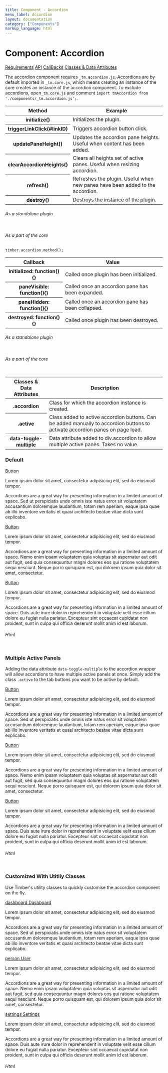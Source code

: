 ```yaml
---
title: Component - Accordion
menu_label: Accordion
layout: documentation
category: ["Components"]
markup_language: html
---
```


<div class="section-block">
  <div class="row pt-40 pt-md-40">
    <!-- Content Inner -->
    <div class="col w-9/12 w-md-full order-2 content-inner">
      <h1 class="font-light">Component: Accordion</h1>
      <div class="tabs rounded">
        <div class="tab-nav button-nav left">
          <a href="#tabs-1-pane-1" class="button border-b border-2 active bg-transparent bg-hover-transparent border-grey-lightest border-hover-grey-lightest color-grey-dark color-hover-grey-darkest border-active-primary color-active-primary">Requirements</a>
          <a href="#tabs-1-pane-2" class="button border-b border-2 bg-transparent bg-hover-transparent border-grey-lightest border-hover-grey-lightest color-grey-dark color-hover-grey-darkest border-active-primary color-active-primary">API</a>
          <a href="#tabs-1-pane-3" class="button border-b border-2 bg-transparent bg-hover-transparent border-grey-lightest border-hover-grey-lightest color-grey-dark color-hover-grey-darkest border-active-primary color-active-primary">CallBacks</a>
          <a href="#tabs-1-pane-4" class="button border-b border-2 bg-transparent bg-hover-transparent border-grey-lightest border-hover-grey-lightest color-grey-dark color-hover-grey-darkest border-active-primary color-active-primary">Classes &amp; Data Attributes</a>
        </div>
        <div class="tab-panes px-0 rounded rounded-sm-b border-transparent">
          <div id="tabs-1-pane-1" class="active animate-in">
            <div class="tab-content">
              <p class="mb-0">The accordion component requires <code class="color-indigo font-bold">_tm.accordion.js</code>. Accordions are by default imported in <code class="color-indigo font-bold">_tm.core.js</code>, which means creating an instance of the core creates an instance of the accordion component. To exclude accordions, open<code class="color-indigo font-bold">_tm.core.js</code> and comment <code class="color-indigo font-bold">import tmAccordion from './components/_tm.accordion.js';</code>.</p>
            </div>
          </div>
          <div id="tabs-1-pane-2">
            <div class="tab-content">
              <!-- Classes -->
              <div class="table-scrollable">
                <table class="table size-md mb-0 rounded bg-white">
                  <thead>
                    <tr>
                      <th> Method </th>
                      <th> Example </th>
                    </tr>
                  </thead>
                  <tbody class="font-mono">
                    <tr>
                      <th class="color-indigo">initialize()</th>
                      <td> Initializes the plugin. </td>
                    </tr>
                    <tr>
                      <th class="color-indigo">triggerLinkClick(#linkID)</th>
                      <td> Triggers accordion button click. </td>
                    </tr>
                    <tr>
                      <th class="color-indigo">updatePaneHeight()</th>
                      <td> Updates the accordion pane heights. Useful when content has been added. </td>
                    </tr>
                    <tr>
                      <th class="color-indigo">clearAccordionHeights()</th>
                      <td> Clears all heights set of active panes. Useful when resizing accordion. </td>
                    </tr>
                    <tr>
                      <th class="color-indigo">refresh()</th>
                      <td> Refreshes the plugin. Useful when new panes have been added to the accordion. </td>
                    </tr>
                    <tr>
                      <th class="color-indigo">destroy()</th>
                      <td> Destroys the instance of the plugin. </td>
                    </tr>
                  </tbody>
                </table>
              </div>
              <!-- Classes End -->
              <!-- code -->
              <h6 class="uppercase">As a standalone plugin</h6>
              <div class="rounded p-20 overflow-y-scroll mb-0 bg-gradient-grey-ultralight border-l border-4 border-solid border-indigo">
                <pre class="m-0 language-js"><code class="inline-block scrolling-touch"><!--let accordion = new tmAccordion('.accordion');
accordion.method();
--></code></pre>
              </div>
              <!-- code -->
              <!-- code -->
              <h6 class="uppercase">As a part of the core</h6>
              <div class="rounded p-20 overflow-y-scroll mb-0 bg-gradient-grey-ultralight border-l border-4 border-solid border-indigo">
                <pre class="m-0 language-js"><code class="inline-block scrolling-touch">timber.accordion.method();
</code></pre>
              </div>
              <!-- code -->
            </div>
          </div>
          <div id="tabs-1-pane-3">
            <div class="tab-content">
              <!-- Classes -->
              <div class="table-scrollable">
                <table class="table size-md mb-0 rounded bg-white">
                  <thead>
                    <tr>
                      <th> Callback </th>
                      <th> Value </th>
                    </tr>
                  </thead>
                  <tbody class="font-mono">
                    <tr>
                      <th class="color-indigo">initialized: function(){}</th>
                      <td> Called once plugin has been initialized. </td>
                    </tr>
                    <tr>
                      <th class="color-indigo">paneVisible: function(){}</th>
                      <td> Called once an accordion pane has been expanded. </td>
                    </tr>
                    <tr>
                      <th class="color-indigo">paneHidden: function(){}</th>
                      <td> Called once an accordion pane has been collapsed. </td>
                    </tr>
                    <tr>
                      <th class="color-indigo">destroyed: function(){}</th>
                      <td> Called once plugin has been destroyed. </td>
                    </tr>
                  </tbody>
                </table>
              </div>
              <!-- Classes End -->
              <!-- code -->
              <h6 class="uppercase">As a standalone plugin</h6>
              <div class="rounded p-20 overflow-y-scroll mb-0 bg-gradient-grey-ultralight border-l border-4 border-solid border-indigo">
                <pre class="m-0 language-js"><code class="inline-block scrolling-touch"><!--let accordion = new tmAccordion('.accordion',{
	callback:function(){}
});
--></code></pre>
              </div>
              <!-- code -->
              <!-- code -->
              <h6 class="uppercase">As a part of the core</h6>
              <div class="rounded p-20 overflow-y-scroll mb-0 bg-gradient-grey-ultralight border-l border-4 border-solid border-indigo">
                <pre class="m-0 language-js"><code class="inline-block scrolling-touch"><!--timber.module.accordion.settings.callback = function(){};
--></code></pre>
              </div>
              <!-- code -->
            </div>
          </div>
          <div id="tabs-1-pane-4">
            <div class="tab-content">
              <!-- Classes -->
              <div class="table-scrollable">
                <table class="table size-md mb-0 rounded bg-white">
                  <thead>
                    <tr>
                      <th> Classes &amp; Data Attributes </th>
                      <th> Description </th>
                    </tr>
                  </thead>
                  <tbody class="font-mono">
                    <tr>
                      <th class="color-indigo">.accordion</th>
                      <td> Class for which the accordion instance is created. </td>
                    </tr>
                    <tr>
                      <th class="color-indigo">.active</th>
                      <td> Class added to active accordion buttons. Can be added manually to accordion buttons to activate accordion panes on page load. </td>
                    </tr>
                    <tr>
                      <th class="color-indigo">data-toggle-multiple</th>
                      <td> Data attribute added to div.accordion to allow multiple active panes. Takes no value. </td>
                    </tr>
                  </tbody>
                </table>
              </div>
              <!-- Classes End -->
            </div>
          </div>
        </div>
      </div>
      <!-- Accordions -->
      <div class="demo-block mt-80">
        <h3 class="font-light">Default</h3>
        <div class="p-30 rounded bg-grey-ultralight">
          <div class="accordion rounded mb-0 bg-white">
            <a href="#accordion-1-panel-1" class="accordion-nav button rounded-t bg-grey-lightest bg-hover-grey-lightest color-grey-dark color-hover-grey-darkest  bg-active-primary color-active-white">Button</a>
            <div id="accordion-1-panel-1" class="accordion-pane">
              <div class="accordion-content">
                <p class="lead mb-20">Lorem ipsum dolor sit amet, consectetur adipisicing elit, sed do eiusmod tempor.</p>
                <p>Accordions are a great way for presenting information in a limited amount of space. Sed ut perspiciatis unde omnis iste natus error sit voluptatem accusantium doloremque laudantium, totam rem aperiam, eaque ipsa quae ab illo inventore veritatis et quasi architecto beatae vitae dicta sunt explicabo.</p>
              </div>
            </div>
            <a href="#accordion-1-panel-2" class="accordion-nav button bg-grey-lightest bg-hover-grey-lightest color-grey-dark color-hover-grey-darkest bg-active-primary color-active-white active">Button</a>
            <div id="accordion-1-panel-2" class="accordion-pane">
              <div class="accordion-content">
                <p class="lead mb-20">Lorem ipsum dolor sit amet, consectetur adipisicing elit, sed do eiusmod tempor.</p>
                <p>Accordions are a great way for presenting information in a limited amount of space. Nemo enim ipsam voluptatem quia voluptas sit aspernatur aut odit aut fugit, sed quia consequuntur magni dolores eos qui ratione voluptatem sequi nesciunt. Neque porro quisquam est, qui dolorem ipsum quia dolor sit amet, consectetur.</p>
              </div>
            </div>
            <a href="#accordion-1-panel-3" class="accordion-nav accordion-link button rounded-b bg-grey-lightest bg-hover-grey-lightest color-grey-dark color-hover-grey-darkest bg-active-primary color-active-white">Button</a>
            <div id="accordion-1-panel-3" class="accordion-pane">
              <div class="accordion-content">
                <p class="lead mb-20">Lorem ipsum dolor sit amet, consectetur adipisicing elit, sed do eiusmod tempor.</p>
                <p>Accordions are a great way for presenting information in a limited amount of space. Duis aute irure dolor in reprehenderit in voluptate velit esse cillum dolore eu fugiat nulla pariatur. Excepteur sint occaecat cupidatat non proident, sunt in culpa qui officia deserunt mollit anim id est laborum.</p>
              </div>
            </div>
          </div>
        </div>
      </div>
      <!-- Accordions End -->
      <!-- code -->
      <h6 class="uppercase">Html</h6>
      <div class="rounded p-20 overflow-y-scroll mb-0 bg-gradient-grey-ultralight border-l border-4 border-solid border-indigo">
        <pre class="m-0 language-html"><code class="inline-block scrolling-touch"><!--<div class="accordion rounded mb-0 bg-white">
	<a href="#accordion-1-panel-1" class="accordion-nav button rounded-t bg-grey-lightest bg-hover-grey-lightest color-grey-dark color-hover-grey-darkest  bg-active-primary color-active-white">Button</a>
	<div id="accordion-1-panel-1" class="accordion-pane">
		<div class="accordion-content">
			<p>Content pane 1</p>
		</div>
	</div>
	<a href="#accordion-1-panel-2" class="accordion-nav button bg-grey-lightest bg-hover-grey-lightest color-grey-dark color-hover-grey-darkest bg-active-primary color-active-white active">Button</a>
	<div id="accordion-1-panel-2" class="accordion-pane">
		<div class="accordion-content">
			<p>Content pane 2</p>
		</div>
	</div>
	<a href="#accordion-1-panel-3" class="accordion-nav accordion-link button rounded-b bg-grey-lightest bg-hover-grey-lightest color-grey-dark color-hover-grey-darkest bg-active-primary color-active-white">Button</a>
	<div id="accordion-1-panel-3" class="accordion-pane">
		<div class="accordion-content">
			<p>Content pane 3</p>
		</div>
	</div>
</div>
--></code></pre>
      </div>
      <!-- code -->
      <!-- Accordions -->
      <div class="demo-block mt-80">
        <h3 class="font-light">Multiple Active Panels</h3>
        <p>Adding the data attribute <code class="color-indigo font-bold">data-toggle-multiple</code> to the accordion wrapper will allow accordions to have multiple active panels at once. Simply add the class <code class="color-indigo font-bold">.active</code> to the tab buttons you want to be active by default.</p>
        <div class="p-30 rounded bg-grey-ultralight">
          <div class="accordion rounded bg-white mb-0" data-toggle-multiple="">
            <a href="#accordion-2-panel-1" class="accordion-nav button rounded-t bg-grey-ultralight bg-hover-grey-lightest color-grey-dark color-hover-grey-darkest active bg-active-indigo color-active-white">Button</a>
            <div id="accordion-2-panel-1" class="accordion-pane">
              <div class="accordion-content">
                <p class="lead mb-20">Lorem ipsum dolor sit amet, consectetur adipisicing elit, sed do eiusmod tempor.</p>
                <p>Accordions are a great way for presenting information in a limited amount of space. Sed ut perspiciatis unde omnis iste natus error sit voluptatem accusantium doloremque laudantium, totam rem aperiam, eaque ipsa quae ab illo inventore veritatis et quasi architecto beatae vitae dicta sunt explicabo.</p>
              </div>
            </div>
            <a href="#accordion-2-panel-2" class="accordion-nav button bg-grey-lightest bg-hover-grey-lightest color-grey-dark color-hover-grey-darkest active bg-active-purple color-active-white">Button</a>
            <div id="accordion-2-panel-2" class="accordion-pane">
              <div class="accordion-content">
                <p class="lead mb-20">Lorem ipsum dolor sit amet, consectetur adipisicing elit, sed do eiusmod tempor.</p>
                <p>Accordions are a great way for presenting information in a limited amount of space. Nemo enim ipsam voluptatem quia voluptas sit aspernatur aut odit aut fugit, sed quia consequuntur magni dolores eos qui ratione voluptatem sequi nesciunt. Neque porro quisquam est, qui dolorem ipsum quia dolor sit amet, consectetur.</p>
              </div>
            </div>
            <a href="#accordion-2-panel-3" class="accordion-nav button rounded-b bg-grey-ultralight bg-hover-grey-lightest color-grey-dark color-hover-grey-darkest bg-active-pink color-active-white">Button</a>
            <div id="accordion-2-panel-3" class="accordion-pane">
              <div class="accordion-content">
                <p class="lead mb-20">Lorem ipsum dolor sit amet, consectetur adipisicing elit, sed do eiusmod tempor.</p>
                <p>Accordions are a great way for presenting information in a limited amount of space. Duis aute irure dolor in reprehenderit in voluptate velit esse cillum dolore eu fugiat nulla pariatur. Excepteur sint occaecat cupidatat non proident, sunt in culpa qui officia deserunt mollit anim id est laborum.</p>
              </div>
            </div>
          </div>
        </div>
      </div>
      <!-- Accordions End -->
      <!-- code -->
      <h6 class="uppercase">Html</h6>
      <div class="rounded p-20 overflow-y-scroll mb-0 bg-gradient-grey-ultralight border-l border-4 border-solid border-indigo">
        <pre class="m-0 language-html"><code class="inline-block scrolling-touch"><!--<div class="accordion rounded bg-white mb-0" data-toggle-multiple>
	<a href="#accordion-2-panel-1" class="accordion-nav button rounded-t bg-grey-ultralight bg-hover-grey-lightest color-grey-dark color-hover-grey-darkest active bg-active-indigo color-active-white">Button</a>
	<div id="accordion-2-panel-1" class="accordion-pane">
		<div class="accordion-content">
			<p>Content pane 1</p>
		</div>
	</div>
	<a href="#accordion-2-panel-2" class="accordion-nav button bg-grey-lightest bg-hover-grey-lightest color-grey-dark color-hover-grey-darkest active bg-active-purple color-active-white">Button</a>
	<div id="accordion-2-panel-2" class="accordion-pane">
		<div class="accordion-content">
			<p>Content pane 2</p>
		</div>
	</div>
	<a href="#accordion-2-panel-3" class="accordion-nav button rounded-b bg-grey-ultralight bg-hover-grey-lightest color-grey-dark color-hover-grey-darkest bg-active-pink color-active-white">Button</a>
	<div id="accordion-2-panel-3" class="accordion-pane">
		<div class="accordion-content">
			<p>Content pane 3</p>
		</div>
	</div>
</div>
--></code></pre>
      </div>
      <!-- code -->
      <!-- Accordions -->
      <div class="demo-block mt-80">
        <h3 class="font-light">Customized With Utitliy Classes</h3>
        <p>Use Timber's utility classes to quickly customise the accordion component on the fly.</p>
        <div class="p-30 rounded border-1 border-grey-ultralight">
          <div class="accordion rounded mb-0">
            <a href="#accordion-3-panel-1" class="accordion-nav button pl-0 pr-0 text-normal border-b border-lg border-grey-lightest bg-transparent bg-hover-transparent border-hover-grey-lightest color-grey-dark color-hover-grey-darkest active border-active-teal color-active-teal"> <span class="icon-material">dashboard</span> Dashboard</a>
            <div id="accordion-3-panel-1" class="accordion-pane">
              <div class="accordion-content border-none pl-0 pr-0">
                <p class="lead mb-20">Lorem ipsum dolor sit amet, consectetur adipisicing elit, sed do eiusmod tempor.</p>
                <p>Accordions are a great way for presenting information in a limited amount of space. Sed ut perspiciatis unde omnis iste natus error sit voluptatem accusantium doloremque laudantium, totam rem aperiam, eaque ipsa quae ab illo inventore veritatis et quasi architecto beatae vitae dicta sunt explicabo.</p>
              </div>
            </div>
            <a href="#accordion-3-panel-2" class="accordion-nav button pl-0 pr-0 text-normal border-b border-lg border-grey-lightest bg-transparent bg-hover-transparent border-hover-grey-lightest color-grey-dark color-hover-grey-darkest border-active-teal color-active-teal"><span class="icon-material">person</span> User</a>
            <div id="accordion-3-panel-2" class="accordion-pane">
              <div class="accordion-content border-none pl-0 pr-0">
                <p class="lead mb-20">Lorem ipsum dolor sit amet, consectetur adipisicing elit, sed do eiusmod tempor.</p>
                <p>Accordions are a great way for presenting information in a limited amount of space. Nemo enim ipsam voluptatem quia voluptas sit aspernatur aut odit aut fugit, sed quia consequuntur magni dolores eos qui ratione voluptatem sequi nesciunt. Neque porro quisquam est, qui dolorem ipsum quia dolor sit amet, consectetur.</p>
              </div>
            </div>
            <a href="#accordion-3-panel-3" class="accordion-nav button pl-0 pr-0 text-normal border-b border-lg border-grey-lightest bg-transparent bg-hover-transparent border-hover-grey-lightest color-grey-dark color-hover-grey-darkest border-active-teal color-active-teal"><span class="icon-material">settings</span> Settings</a>
            <div id="accordion-3-panel-3" class="accordion-pane">
              <div class="accordion-content border-none pl-0 pr-0">
                <p class="lead mb-20">Lorem ipsum dolor sit amet, consectetur adipisicing elit, sed do eiusmod tempor.</p>
                <p>Accordions are a great way for presenting information in a limited amount of space. Duis aute irure dolor in reprehenderit in voluptate velit esse cillum dolore eu fugiat nulla pariatur. Excepteur sint occaecat cupidatat non proident, sunt in culpa qui officia deserunt mollit anim id est laborum.</p>
              </div>
            </div>
          </div>
        </div>
      </div>
      <!-- Accordions End -->
      <!-- code -->
      <h6 class="uppercase">Html</h6>
      <div class="rounded p-20 overflow-y-scroll mb-0 bg-gradient-grey-ultralight border-l border-4 border-solid border-indigo">
        <pre class="m-0 language-html"><code class="inline-block scrolling-touch"><!--<div class="accordion rounded mb-0">
	<a href="#accordion-3-panel-1" class="accordion-nav button pl-0 pr-0 text-normal border-b border-lg border-grey-lightest bg-transparent bg-hover-transparent border-hover-grey-lightest color-grey-dark color-hover-grey-darkest active border-active-teal color-active-teal"> <span class="icon-material">dashboard</span> Dashboard</a>
	<div id="accordion-3-panel-1" class="accordion-pane">
		<div class="accordion-content border-none pl-0 pr-0">
			<p>Content pane 1</p>
		</div>
	</div>
	<a href="#accordion-3-panel-2" class="accordion-nav button pl-0 pr-0 text-normal border-b border-lg border-grey-lightest bg-transparent bg-hover-transparent border-hover-grey-lightest color-grey-dark color-hover-grey-darkest border-active-teal color-active-teal"><span class="icon-material">person</span> User</a>
	<div id="accordion-3-panel-2" class="accordion-pane">
		<div class="accordion-content border-none pl-0 pr-0">
			<p>Content pane 2</p>
		</div>
	</div>
	<a href="#accordion-3-panel-3" class="accordion-nav button pl-0 pr-0 text-normal border-b border-lg border-grey-lightest bg-transparent bg-hover-transparent border-hover-grey-lightest color-grey-dark color-hover-grey-darkest border-active-teal color-active-teal"><span class="icon-material">settings</span> Settings</a>
	<div id="accordion-3-panel-3" class="accordion-pane">
		<div class="accordion-content border-none pl-0 pr-0">
			<p>Content pane 3</p>
		</div>
	</div>
</div>
--></code></pre>
      </div>
      <!-- code -->
    </div>
    <!-- Content Inner End -->
  </div>
</div>
